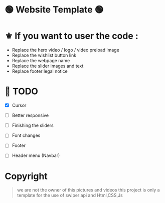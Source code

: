 # 🟢 Website Template 🟢

# ⚜️ If you want to user the code :

- Replace the hero video / logo / video preload image
- Replace the wishlist button link
- Replace the webpage name
- Replace the slider images and text
- Replace footer legal notice



# 🧰 TODO 

- [x] Cursor  
- [ ] Better responsive  
- [ ] Finishing the sliders  
- [ ] Font changes  
- [ ] Footer  
- [ ] Header menu (Navbar)



# Copyright 
> we are not the owner of this pictures and videos this project is only a template for the use of swiper api and Html,CSS,Js
